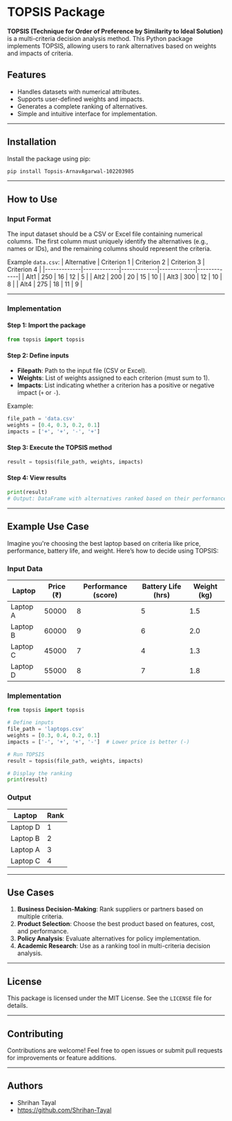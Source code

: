 
# TOPSIS Package

**TOPSIS (Technique for Order of Preference by Similarity to Ideal Solution)** is a multi-criteria decision analysis method. This Python package implements TOPSIS, allowing users to rank alternatives based on weights and impacts of criteria.

## Features

- Handles datasets with numerical attributes.
- Supports user-defined weights and impacts.
- Generates a complete ranking of alternatives.
- Simple and intuitive interface for implementation.

---

## Installation

Install the package using pip:
```bash
pip install Topsis-ArnavAgarwal-102203985
```

---

## How to Use

### Input Format

The input dataset should be a CSV or Excel file containing numerical columns. The first column must uniquely identify the alternatives (e.g., names or IDs), and the remaining columns should represent the criteria.

Example `data.csv`:
| Alternative | Criterion 1 | Criterion 2 | Criterion 3 | Criterion 4 |
|-------------|-------------|-------------|-------------|-------------|
| Alt1        | 250         | 16          | 12          | 5           |
| Alt2        | 200         | 20          | 15          | 10          |
| Alt3        | 300         | 12          | 10          | 8           |
| Alt4        | 275         | 18          | 11          | 9           |

---

### Implementation

#### Step 1: Import the package
```python
from topsis import topsis
```

#### Step 2: Define inputs
- **Filepath**: Path to the input file (CSV or Excel).
- **Weights**: List of weights assigned to each criterion (must sum to 1).
- **Impacts**: List indicating whether a criterion has a positive or negative impact (`+` or `-`).

Example:
```python
file_path = 'data.csv'
weights = [0.4, 0.3, 0.2, 0.1]
impacts = ['+', '+', '-', '+']
```

#### Step 3: Execute the TOPSIS method
```python
result = topsis(file_path, weights, impacts)
```

#### Step 4: View results
```python
print(result)
# Output: DataFrame with alternatives ranked based on their performance
```

---

## Example Use Case

Imagine you're choosing the best laptop based on criteria like price, performance, battery life, and weight. Here’s how to decide using TOPSIS:

### Input Data
| Laptop   | Price (₹) | Performance (score) | Battery Life (hrs) | Weight (kg) |
|----------|-----------|---------------------|---------------------|-------------|
| Laptop A | 50000     | 8                   | 5                   | 1.5         |
| Laptop B | 60000     | 9                   | 6                   | 2.0         |
| Laptop C | 45000     | 7                   | 4                   | 1.3         |
| Laptop D | 55000     | 8                   | 7                   | 1.8         |

### Implementation
```python
from topsis import topsis

# Define inputs
file_path = 'laptops.csv'
weights = [0.3, 0.4, 0.2, 0.1]
impacts = ['-', '+', '+', '-']  # Lower price is better (-)

# Run TOPSIS
result = topsis(file_path, weights, impacts)

# Display the ranking
print(result)
```

### Output
| Laptop   | Rank |
|----------|------|
| Laptop D | 1    |
| Laptop B | 2    |
| Laptop A | 3    |
| Laptop C | 4    |

---

## Use Cases

1. **Business Decision-Making**: Rank suppliers or partners based on multiple criteria.
2. **Product Selection**: Choose the best product based on features, cost, and performance.
3. **Policy Analysis**: Evaluate alternatives for policy implementation.
4. **Academic Research**: Use as a ranking tool in multi-criteria decision analysis.

---

## License

This package is licensed under the MIT License. See the `LICENSE` file for details.

---

## Contributing

Contributions are welcome! Feel free to open issues or submit pull requests for improvements or feature additions.

---

## Authors

- Shrihan Tayal
- https://github.com/Shrihan-Tayal

